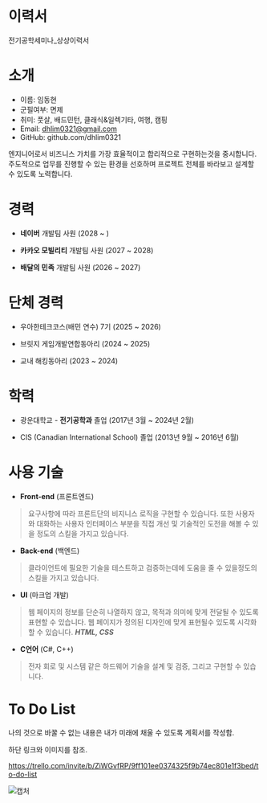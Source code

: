# 이력서

전기공학세미나_상상이력서


# 소개

*   이름: 임동현
*   군필여부: 면제
*   취미: 풋살, 배드민턴, 클래식&일렉기타, 여행, 캠핑
*   Email: dhlim0321@gmail.com
*   GitHub: github.com/dhlim0321

엔지니어로서 비즈니스 가치를 가장 효율적이고 합리적으로 구현하는것을 중시합니다.
주도적으로 업무를 진행할 수 있는 환경을 선호하며 프로젝트 전체를 바라보고 설계할 수 있도록 노력합니다.


# 경력

*   **네이버** 개발팀 사원 (2028 ~ )

*   **카카오 모빌리티** 개발팀 사원 (2027 ~ 2028)

*   **배달의 민족** 개발팀 사원 (2026 ~ 2027)


# 단체 경력

*   우아한테크코스(배민 연수) 7기 (2025 ~ 2026)

*   브릿지 게임개발연합동아리 (2024 ~ 2025)

*   교내 해킹동아리 (2023 ~ 2024)


# 학력

*   광운대학교 - **전기공학과** 졸업 (2017년 3월 ~ 2024년 2월)

*   CIS (Canadian International School) 졸업 (2013년 9월 ~ 2016년 6월)


# 사용 기술

*   **Front-end** (프론트엔드)
  > 요구사항에 따라 프론트단의 비지니스 로직을 구현할 수 있습니다. 또한 사용자와 대화하는 사용자 인터페이스 부분을 직접 개선 및 기술적인 도전을 해볼 수 있을 정도의 스킬을 가지고 있습니다.

*   **Back-end** (백엔드)
  > 클라이언트에 필요한 기술을 테스트하고 검증하는데에 도움을 줄 수 있을정도의 스킬을 가지고 있습니다.

*   **UI** (마크업 개발)
  > 웹 페이지의 정보를 단순히 나열하지 않고, 목적과 의미에 맞게 전달될 수 있도록 표현할 수 있습니다.
  > 웹 페이지가 정의된 디자인에 맞게 표현될수 있도록 시각화 할 수 있습니다.
  > ***HTML, CSS***

*   **C언어** (C#, C++)
  > 전자 회로 및 시스템 같은 하드웨어 기술을 설계 및 검증, 그리고 구현할 수 있습니다.


# To Do List

나의 것으로 바꿀 수 없는 내용은 내가 미래에 채울 수 있도록 계획서를 작성함.

하단 링크와 이미지를 참조.

https://trello.com/invite/b/ZiWGvfRP/9ff101ee0374325f9b74ec801e1f3bed/to-do-list

![캡처](https://github.com/dhlim0321/resume/assets/144202793/d190e0be-aaee-43a9-aef4-a291d069566f)
